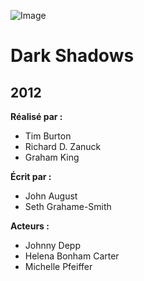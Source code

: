 ![Image](https://upload.wikimedia.org/wikipedia/en/b/ba/Dark_Shadows_2012_Poster.jpg)
# Dark Shadows
## 2012

**Réalisé par :**
* Tim Burton
* Richard D. Zanuck
* Graham King

**Écrit par :**
* John August
* Seth Grahame-Smith

**Acteurs :**
* Johnny Depp
* Helena Bonham Carter
* Michelle Pfeiffer
